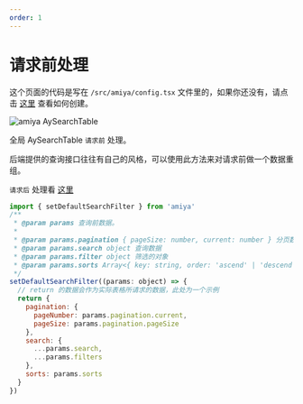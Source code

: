 ```yaml
---
order: 1
---
```


# 请求前处理

这个页面的代码是写在 `/src/amiya/config.tsx` 文件里的，如果你还没有，请点击 [这里](../) 查看如何创建。

![amiya AySearchTable](https://misc.hzzcckj.cn/upload/image/202011/acf47931f000000.png)

全局 AySearchTable `请求前` 处理。

后端提供的查询接口往往有自己的风格，可以使用此方法来对请求前做一个数据重组。

`请求后` 处理看 [这里](/全局方法/set-default-data-filter)

```js
import { setDefaultSearchFilter } from 'amiya'
/**
 * @param params 查询前数据。
 *
 * @param params.pagination { pageSize: number, current: number } 分页数据
 * @param params.search object 查询数据
 * @param params.filter object 筛选的对象
 * @param params.sorts Array<{ key: string, order: 'ascend' | 'descend' }> 排序
 */
setDefaultSearchFilter((params: object) => {
  // return 的数据会作为实际表格所请求的数据，此处为一个示例
  return {
    pagination: {
      pageNumber: params.pagination.current,
      pageSize: params.pagination.pageSize
    },
    search: {
      ...params.search,
      ...params.filters
    },
    sorts: params.sorts
  }
})
```
